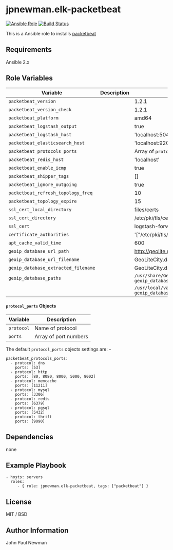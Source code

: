 # jpnewman.elk-packetbeat

[![Ansible Role](https://img.shields.io/ansible/role/9592.svg?maxAge=2592000)](https://galaxy.ansible.com/jpnewman/elk-packetbeat/)
[![Build Status](https://travis-ci.org/jpnewman/ansible-role-elk-packetbeat.svg?branch=master)](https://travis-ci.org/jpnewman/ansible-role-elk-packetbeat)

This is a Ansible role to installs [packetbeat](https://www.elastic.co/products/beats/packetbeat)

## Requirements

Ansible 2.x

## Role Variables

|Variable|Description|Default|
|---|---|---|
|```packetbeat_version```||1.2.1|
|```packetbeat_version_check```||1.2.1|
|```packetbeat_platform```||amd64|
|```packetbeat_logstash_output```||true|
|```packetbeat_logstash_host```||'localhost:5044'|
|```packetbeat_elasticsearch_host```||'localhost:9200'|
|```packetbeat_protocols_ports```||Array of ```protocol_ports``` objects|
|```packetbeat_redis_host```||'localhost'|
|```packetbeat_enable_icmp```||true|
|```packetbeat_shipper_tags```||[]|
|```packetbeat_ignore_outgoing```||true|
|```packetbeat_refresh_topology_freq```||10|
|```packetbeat_topology_expire```||15|
|```ssl_cert_local_directory```||files/certs|
|```ssl_cert_directory```||/etc/pki/tls/certs|
|```ssl_cert```||logstash-forwarder.crt|
|```certificate_authorities```||'["/etc/pki/tls/certs/logstash-forwarder.crt"]'|
|```apt_cache_valid_time```||600|
|```geoip_database_url_path```||http://geolite.maxmind.com/download/geoip/database|
|```geoip_database_url_filename```||GeoLiteCity.dat.gz|
|```geoip_database_extracted_filename```||GeoLiteCity.dat|
|```geoip_database_paths```||```/usr/share/GeoIP/{{ geoip_database_extracted_filename }}```
|||```/usr/local/var/GeoIP/{{ geoip_database_extracted_filename }}```|


#### ```protocol_ports``` Objects
|Variable|Description|
|---|---|
|```protocol```|Name of protocol|
|```ports```|Array of port numbers|

The default ```protocol_ports``` objects settings are: -

~~~
packetbeat_protocols_ports:
  - protocol: dns
    ports: [53]
  - protocol: http
    ports: [80, 8080, 8000, 5000, 8002]
  - protocol: memcache
    ports: [11211]
  - protocol: mysql
    ports: [3306]
  - protocol: redis
    ports: [6379]
  - protocol: pgsql
    ports: [5432]
  - protocol: thrift
    ports: [9090]
~~~

## Dependencies

none

## Example Playbook

    - hosts: servers
      roles:
         - { role: jpnewman.elk-packetbeat, tags: ["packetbeat"] }

## License

MIT / BSD

## Author Information

John Paul Newman
